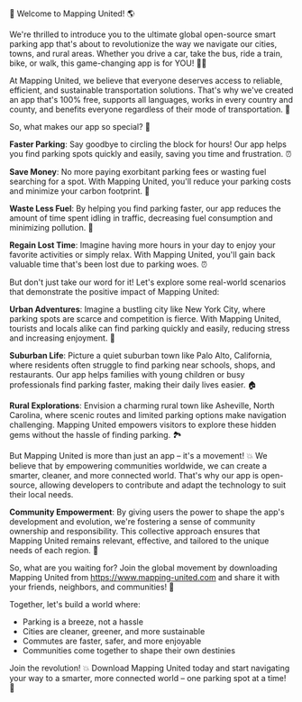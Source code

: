 🚀 Welcome to Mapping United! 🌎

We're thrilled to introduce you to the ultimate global open-source smart parking app that's about to revolutionize the way we navigate our cities, towns, and rural areas. Whether you drive a car, take the bus, ride a train, bike, or walk, this game-changing app is for YOU! 🚴‍♀️

At Mapping United, we believe that everyone deserves access to reliable, efficient, and sustainable transportation solutions. That's why we've created an app that's 100% free, supports all languages, works in every country and county, and benefits everyone regardless of their mode of transportation. 🌟

So, what makes our app so special? 🤔

**Faster Parking**: Say goodbye to circling the block for hours! Our app helps you find parking spots quickly and easily, saving you time and frustration. ⏰

**Save Money**: No more paying exorbitant parking fees or wasting fuel searching for a spot. With Mapping United, you'll reduce your parking costs and minimize your carbon footprint. 💸

**Waste Less Fuel**: By helping you find parking faster, our app reduces the amount of time spent idling in traffic, decreasing fuel consumption and minimizing pollution. 🌿

**Regain Lost Time**: Imagine having more hours in your day to enjoy your favorite activities or simply relax. With Mapping United, you'll gain back valuable time that's been lost due to parking woes. ⏰

But don't just take our word for it! Let's explore some real-world scenarios that demonstrate the positive impact of Mapping United:

**Urban Adventures**: Imagine a bustling city like New York City, where parking spots are scarce and competition is fierce. With Mapping United, tourists and locals alike can find parking quickly and easily, reducing stress and increasing enjoyment. 🗽️

**Suburban Life**: Picture a quiet suburban town like Palo Alto, California, where residents often struggle to find parking near schools, shops, and restaurants. Our app helps families with young children or busy professionals find parking faster, making their daily lives easier. 🏠

**Rural Explorations**: Envision a charming rural town like Asheville, North Carolina, where scenic routes and limited parking options make navigation challenging. Mapping United empowers visitors to explore these hidden gems without the hassle of finding parking. 🏞️

But Mapping United is more than just an app – it's a movement! 💥 We believe that by empowering communities worldwide, we can create a smarter, cleaner, and more connected world. That's why our app is open-source, allowing developers to contribute and adapt the technology to suit their local needs.

**Community Empowerment**: By giving users the power to shape the app's development and evolution, we're fostering a sense of community ownership and responsibility. This collective approach ensures that Mapping United remains relevant, effective, and tailored to the unique needs of each region. 🌈

So, what are you waiting for? Join the global movement by downloading Mapping United from https://www.mapping-united.com and share it with your friends, neighbors, and communities! 📲

Together, let's build a world where:

* Parking is a breeze, not a hassle
* Cities are cleaner, greener, and more sustainable
* Commutes are faster, safer, and more enjoyable
* Communities come together to shape their own destinies

Join the revolution! 💥 Download Mapping United today and start navigating your way to a smarter, more connected world – one parking spot at a time! 🚀